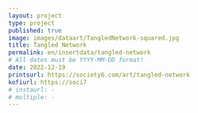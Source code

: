 ```yaml
---
layout: project
type: project
published: true
image: images/dataart/TangledNetwork-squared.jpg
title: Tangled Network
permalink: en/insertdata/tangled-network
# All dates must be YYYY-MM-DD format!
date: 2022-12-19
printsurl: https://society6.com/art/tangled-network
kofiurl: https://soci7
# instaurl: -
# multiple: -
---
```

